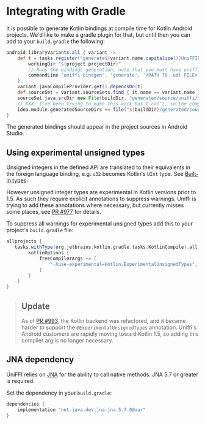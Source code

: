 # Integrating with Gradle

It is possible to generate Kotlin bindings at compile time for Kotlin Android projects. We'd like to make a gradle plugin for that, but until then you can add to your `build.gradle` the following:

```groovy
android.libraryVariants.all { variant ->
    def t = tasks.register("generate${variant.name.capitalize()}UniFFIBindings", Exec) {
        workingDir "${project.projectDir}"
        // Runs the bindings generation, note that you must have uniffi-bindgen installed and in your PATH environment variable
        commandLine 'uniffi-bindgen', 'generate', '<PATH TO .udl FILE>', '--language', 'kotlin', '--out-dir', "${buildDir}/generated/source/uniffi/${variant.name}/java"
    }
    variant.javaCompileProvider.get().dependsOn(t)
    def sourceSet = variant.sourceSets.find { it.name == variant.name }
    sourceSet.java.srcDir new File(buildDir, "generated/source/uniffi/${variant.name}/java")
    // XXX: I've been trying to make this work but I can't, so the compiled bindings will show as "regular sources" in Android Studio.
    idea.module.generatedSourceDirs += file("${buildDir}/generated/source/uniffi/${variant.name}/java/uniffi")
}
```

The generated bindings should appear in the project sources in Android Studio.

## Using experimental unsigned types

Unsigned integers in the defined API are translated to their equivalents in the foreign language binding, e.g. `u32` becomes Kotlin's `UInt` type.
See [Built-in types](../udl/builtin_types.md).

However unsigned integer types are experimental in Kotlin versions prior to 1.5.
As such they require explicit annotations to suppress warnings.
Uniffi is trying to add these annotations where necessary,
but currently misses some places, see [PR #977](https://github.com/mozilla/uniffi-rs/pull/977) for details.

To suppress all warnings for experimental unsigned types add this to your project's `build.gradle` file:

```groovy
allprojects {
   tasks.withType(org.jetbrains.kotlin.gradle.tasks.KotlinCompile).all {
        kotlinOptions {
            freeCompilerArgs += [
                "-Xuse-experimental=kotlin.ExperimentalUnsignedTypes",
            ]
        }
    }
}
```

> ## Update
>
> As of [PR #993](https://github.com/mozilla/uniffi-rs/pull/993), the Kotlin backend was refactored, and it became harder to support the
> `@ExperimentalUnsignedTypes` annotation. Uniffi's Android customers are rapidly moving toward Kotlin 1.5, so adding this compiler arg is no longer necessary.

## JNA dependency

UniFFI relies on [JNA] for the ability to call native methods.
JNA 5.7 or greater is required.

Set the dependency in your `build.gradle`:

```groovy
dependencies {
    implementation "net.java.dev.jna:jna:5.7.0@aar"
}
```

[JNA]: https://github.com/java-native-access/jna
